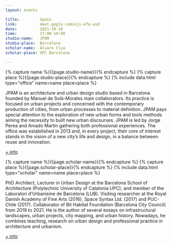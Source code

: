 ```yaml
---
layout: events

title:         Spain
link:          meet.gogle.com/eji-efe-asd
date:          2021-10-19
time:          17:00-19:00
studio-name:   JPAM
studio-place:  Barcelona
scholar-name:  Álvaro Clua 
scholar-place: UPC Barcelona

---
```

{% capture name %}{{page.studio-name}}{% endcapture %}
{% capture place %}{{page.studio-place}}{% endcapture %}
{% include data.html type="office" name=name place=place %}

JPAM is an architecture and urban design studio based in Barcelona founded by Manuel de Solà-Morales main collaborators. Its practice is focused on urban projects and concerned with the contemporary production of cities, from urban processes to material definition. JPAM pays special attention to the exploration of new urban forms and tools methods aiming the necessity to built new urban discourses. JPAM is led by Jorge Perea and Amado Martín gathering both professional experiences. The office was estabilished in 2013 and, in every project, their core of interest stands in the vision of a new city’s life and design, in a balance between reuse and innovation.

[+ info](http://jpam.eu/about-jpam-city-makers.html)

{% capture name %}{{page.scholar-name}}{% endcapture %}
{% capture place %}{{page.scholar-place}}{% endcapture %}
{% include data.html type="scholar" name=name place=place %}

PhD Architect, Lecturer in Urban Design at the Barcelona School of Architecture (Polytechnic University of Catalonia UPC), and member of the Laboratori d’Urbanisme de Barcelona (LUB). Visiting researcher at the Royal Danish Academy of Fine Arts (2016), Space Syntax Ltd. (2017) and PUC- Chile (2017). Collaborator of Bit Habitat Foundation (Barcelona City Council) from 2019 to 2021. He is the author of several essays on infrastructural landscapes, urban projects, city mapping, and urban history. Nowadays, he combines teaching, research on urban design and professional practice in architecture and urbanism.

[+ info](http://alvaroclua.com/about/)
